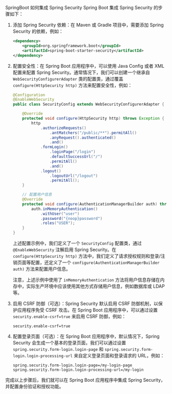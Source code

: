 SpringBoot 如何集成 Spring Security
Spring Boot 集成 Spring Security 的步骤如下：

1. 添加 Spring Security 依赖：在 Maven 或 Gradle 项目中，需要添加 Spring Security 的依赖，例如：

   ```xml
   <dependency>
       <groupId>org.springframework.boot</groupId>
       <artifactId>spring-boot-starter-security</artifactId>
   </dependency>
   ```

2. 配置安全性：在 Spring Boot 应用程序中，可以使用 Java Config 或者 XML 配置来配置 Spring Security。通常情况下，我们可以创建一个继承自 `WebSecurityConfigurerAdapter` 类的配置类，通过覆盖 `configure(HttpSecurity http)` 方法来配置安全性，例如：

   ```java
   @Configuration
   @EnableWebSecurity
   public class SecurityConfig extends WebSecurityConfigurerAdapter {

       @Override
       protected void configure(HttpSecurity http) throws Exception {
           http
               .authorizeRequests()
                   .antMatchers("/public/**").permitAll()
                   .anyRequest().authenticated()
                   .and()
               .formLogin()
                   .loginPage("/login")
                   .defaultSuccessUrl("/")
                   .permitAll()
                   .and()
               .logout()
                   .logoutUrl("/logout")
                   .permitAll();
       }

       // 配置用户信息
       @Override
       protected void configure(AuthenticationManagerBuilder auth) throws Exception {
           auth.inMemoryAuthentication()
               .withUser("user")
               .password("{noop}password")
               .roles("USER");
       }
   }
   ```

   上述配置示例中，我们定义了一个 `SecurityConfig` 配置类，通过 `@EnableWebSecurity` 注解启用 Spring Security。在 `configure(HttpSecurity http)` 方法中，我们定义了请求授权规则和登录/注销页面等配置，还定义了一个 `configure(AuthenticationManagerBuilder auth)` 方法来配置用户信息。

   注意，上述示例中使用了 `inMemoryAuthentication` 方法将用户信息存储在内存中，实际生产环境中应该使用其他方式存储用户信息，例如数据库或 LDAP 等。

3. 启用 CSRF 防御（可选）：Spring Security 默认启用 CSRF 防御机制，以保护应用程序免受 CSRF 攻击。在 Spring Boot 应用程序中，可以通过设置 `security.enable-csrf=true` 来启用 CSRF 防御，例如：

   ```properties
   security.enable-csrf=true
   ```

4. 配置登录页面（可选）：在 Spring Boot 应用程序中，默认情况下，Spring Security 会生成一个基本的登录页面，我们可以通过设置 `spring.security.form-login.login-page` 和 `spring.security.form-login.login-processing-url` 来自定义登录页面和登录请求的 URL，例如：

   ```properties
   spring.security.form-login.login-page=/my-login-page
   spring.security.form-login.login-processing-url=/my-login
   ```

完成以上步骤后，我们就可以在 Spring Boot 应用程序中集成 Spring Security，并配置身份验证和授权功能。